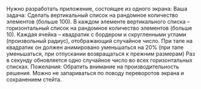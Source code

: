 Нужно разработать приложение, состоящее из одного экрана:
Ваша задача:
Сделать вертикальный список на рандомное количество элементов (больше 100).
В каждом элементе вертикального списка – горизонтальный список на рандомное количество элементов (больше 10). Каждая ячейка – квадратик с бордером и скругленными углами (произвольный радиус), отображающий случайное число. При тапе на квадратик он должен анимировано уменьшаться на 20% (при тапе уменьшаться, при отпускании возвращаться к прежним размерам)
Раз в секунду обновляется одно случайное число во всех горизонтальных списках.
Пожелания:
Обратить внимание на производительность решения.
Можно не запариваться по поводу переворотов экрана и сохранением стейта.
